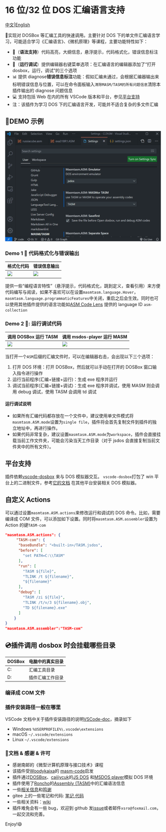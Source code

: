 # 16 位/32 位 DOS 汇编语言支持

[中文](README.zh.md)|[English](README.md)

:raising_hand:实现对 DOSBox 等汇编工具的快速调用。主要针对 DOS 下的单文件汇编语言学习，可能适合学习《汇编语言》、《微机原理》等课程，主要功能特性如下：

- :bookmark_tabs:（**语法支持**）代码高亮，大纲信息，悬浮提示，代码格式化，错误信息标注功能
- :electric_plug:（**运行调试**）提供编辑器右键菜单选项：在汇编语言的编辑器添加了“打开 dosbox，运行，调试”的三个选项
- :bar_chart: 提供 diagnose**错误信息标注**功能：假如汇编未通过，会根据汇编器输出来标明错误信息与位置，可以在命令面板输入`清除MASM/TASM的所有问题信息`清除本插件输出的 diagnose 问题信息
- :computer: 支持包括 Web 在内的所有 VSCode 版本和平台，参见[平台支持](#平台支持)
- 注：该插件为学习 DOS 下的汇编语言开发，可能并不适合复杂的多文件汇编

## :rocket:DEMO 示例

![jsdos demo](pics/demo_jsdos.gif)

### Demo 1 :flashlight: 代码格式化与错误输出

| 格式化代码                   | 错误信息输出                        |
| ---------------------------- | ----------------------------------- |
| ![](pics/demo_PLFeature.gif) | ![](pics/demo_diagnose_tasm_zh.gif) |

提供一些“编程语言特性”（悬浮提示，代码格式化，跳到定义，查看引用）来方便代码编写与阅读，如果不喜欢可以在设置`masmtasm.language.Hover`，`masmtasm.language.programmaticFeatures`中关闭，重启之后会生效。同时也可以使用其他插件提供的语言功能如[ASM Code Lens](https://marketplace.visualstudio.com/items?itemName=maziac.asm-code-lens) 提供的 language ID `asm-collection`

### Demo 2 :running:: 运行调试代码

| 调用 DOSBox 运行 TASM             | 调用 msdos-player 运行 MASM      |
| --------------------------------- | -------------------------------- |
| ![](pics/demo_dosbox_tasm_zh.gif) | ![](pics/demo_msdos_masm_zh.gif) |

当打开一个`ASM`后缀的汇编文件时，可以在编辑器右击，会出现以下三个选项：

1. 打开 DOS 环境：打开 DOSBox，然后就可以手动在打开的 DOSBox 窗口输入指令进行操作
2. 运行当前程序(汇编+链接+运行)：生成 exe 程序并运行
3. 调试当前程序(汇编+链接+调试)：生成 exe 程序并调试，使用 MASM 则会调用 debug 调试，使用 TASM 会调用 td 调试

#### 运行调试说明

- 如果所有汇编代码都存放在一个文件中，建议使用单文件模式将`masmtasm.ASM.mode`设置为`single file`，插件将会首先复制文件到插件的独立地址中，再进行操作。
- 如果代码非常复杂，建议设置`masmtasm.ASM.mode`为`workspace`，插件会直接挂载当前工作文件夹，可能会污染当天工作目录（对于 jsdos 会直接复制当前文件夹中的所有文件）。

## 平台支持

插件依赖[vscode-dosbox](https://marketplace.visualstudio.com/items?itemName=xsro.vscode-dosbox) 来与 DOS 模拟器交互。
`vscode-dosbox`打包了 win 平台上的二进制文件，参考[它的文档](https://github.com/dosasm/vscode-dosbox/blob/main/README.zh.md#安装依赖) 在其他平台安装相关 DOS 模拟器。

## 自定义 Actions

可以通过设置`masmtasm.ASM.actions`来修改运行和调试的 DOS 命令。比如，需要编译成 COM 文件，可以添加如下设置。同时将`masmtasm.ASM.assembler`设置为 Action 的键`TASM-com`

```json
"masmtasm.ASM.actions": {
     "TASM-com": {
      "baseBundle": "<built-in>/TASM.jsdos",
      "before": [
        "set PATH=C:\\TASM"
      ],
      "run": [
        "TASM ${file}",
        "TLINK /t ${filename}",
        "${filename}"
      ],
      "debug": [
        "TASM /zi ${file}",
        "TLINK /t/v/3 ${filename}.obj",
        "TD ${filename}.exe"
      ]
    }
}
"masmtasm.ASM.assembler":"TASM-com"
```

## :cd:插件调用 dosbox 时会挂载哪些目录

| DOSBox | 电脑中的真实目录 |
| ------ | ---------------- |
| C:     | 汇编工具目录     |
| D:     | 插件汇编工作目录 |

### 编译成 COM 文件

### 插件安装路径一般在哪里

VSCode 文档中关于插件安装路径的说明[VSCode-doc](https://code.visualstudio.com/docs/editor/extension-gallery#_where-are-extensions-installed)，摘录如下

- Windows `%USERPROFILE%\.vscode\extensions`
- macOS `~/.vscode/extensions`
- Linux `~/.vscode/extensions`

### :clap:文档 & 感谢 & 许可

- 感谢南邮的《微型计算机原理与接口技术》课程
- 该插件受[Woodykaixa](https://github.com/Woodykaixa)的 [masm-code](https://github.com/Woodykaixa/masm-code)启发
- 插件通过[DOSBox](https://www.dosbox.com)、[caiiiycuk](https://github.com/caiiiycuk)的[JS DOS](https://js-dos.com/) 和[MSDOS player](http://takeda-toshiya.my.coocan.jp/msdos)模拟 DOS 环境
- 插件使用了[Roncho](https://marketplace.visualstudio.com/publishers/Roncho)的[Assembly (TASM)](https://marketplace.visualstudio.com/items?itemName=Roncho.assembly-8086)中的汇编语法信息
- 一些[相关信息](doc/license_and_info.md)和[鸣谢](doc/Thanks.md)
- gitee 上的一些笔记和代码: [笔记](https://dosasm.gitee.io/),[代码](https://gitee.com/dosasm/asmcodes)
- 一些相关资料：[wiki](https://github.com/dosasm/masm-tasm/wiki)
- 插件难免会有一些 bug，欢迎到 github 发[issue](https://github.com/dosasm/masm-tasm/issues)或者邮件`xsro@foxmail.com`，一起交流和完善。

Enjoy!:smile:
